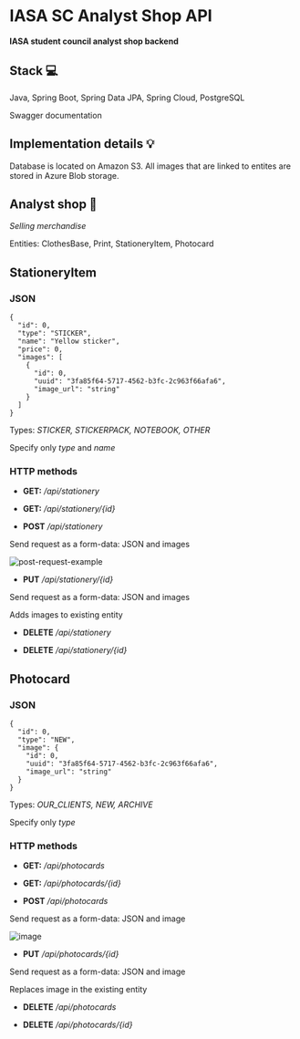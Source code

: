 # IASA SC Analyst Shop API
**IASA student council analyst shop backend**

## Stack :computer:
Java, Spring Boot, Spring Data JPA, Spring Cloud, PostgreSQL

Swagger documentation

## Implementation details :bulb:
Database is located on Amazon S3. All images that are linked to entites are stored in Azure Blob storage. 

## Analyst shop :shirt:
*Selling merchandise*

Entities: ClothesBase, Print, StationeryItem, Photocard

## StationeryItem 

### JSON

````
{
  "id": 0,
  "type": "STICKER",
  "name": "Yellow sticker",
  "price": 0,
  "images": [
    {
      "id": 0,
      "uuid": "3fa85f64-5717-4562-b3fc-2c963f66afa6",
      "image_url": "string"
    }
  ]
}
````

Types: *STICKER, STICKERPACK, NOTEBOOK, OTHER*

Specify only *type* and *name*

### HTTP methods

* **GET:** */api/stationery*

* **GET:** */api/stationery/{id}*

* **POST** */api/stationery*

Send request as a form-data: JSON and images

![post-request-example](https://user-images.githubusercontent.com/78265212/230292818-774fd50a-1791-4ea3-bcec-4f0e1f2aa6cd.png)
  
* **PUT** */api/stationery/{id}*

Send request as a form-data: JSON and images

Adds images to existing entity

* **DELETE** */api/stationery*

* **DELETE** */api/stationery/{id}*

## Photocard

### JSON

````
{
  "id": 0,
  "type": "NEW",
  "image": {
    "id": 0,
    "uuid": "3fa85f64-5717-4562-b3fc-2c963f66afa6",
    "image_url": "string"
  }
}
````
Types: *OUR_CLIENTS, NEW, ARCHIVE*

Specify only *type*

### HTTP methods

* **GET:** */api/photocards*

* **GET:** */api/photocards/{id}*

* **POST** */api/photocards*

Send request as a form-data: JSON and image

![image](https://user-images.githubusercontent.com/78265212/230295653-763a4a49-c377-42eb-b133-ce729a35a824.png)
  
* **PUT** */api/photocards/{id}*

Send request as a form-data: JSON and image

Replaces image in the existing entity

* **DELETE** */api/photocards*

* **DELETE** */api/photocards/{id}*


